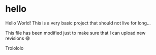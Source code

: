 # hello
Hello World! This is a very basic project that should not live for long...

This file has been modified just to make sure that I can upload new revisions :smile:

Trolololo
